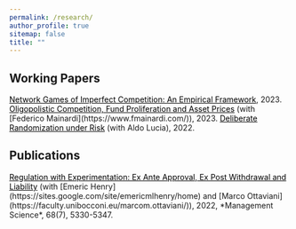 ```yaml
---
permalink: /research/
author_profile: true
sitemap: false
title: ""
---
```


## Working Papers

<a href="../files/network_oligopolies_draft_0408.pdf" style="color: black; text-decoration: underline">
	Network Games of Imperfect Competition: An Empirical Framework</a>, 2023.

<a href="../files/lm_draft_Feb2023.pdf" style="color: black; text-decoration: underline">
	Oligopolistic Competition, Fund Proliferation and Asset Prices</a> (with [Federico Mainardi](https://www.fmainardi.com/)), 2023.

<a href="../files/ll_draft_sept2022.pdf" style="color: black; text-decoration: underline">
	Deliberate Randomization under Risk</a> (with Aldo Lucia), 2022.


## Publications

<a href="../files/hlo_final.PDF" style="color: black; text-decoration: underline">
	Regulation with Experimentation: Ex Ante Approval, Ex Post Withdrawal and Liability</a> (with [Emeric Henry](https://sites.google.com/site/emericmlhenry/home) 
	and [Marco Ottaviani](https://faculty.unibocconi.eu/marcom.ottaviani/)), 2022,
	*Management Science*, 68(7), 5330-5347.